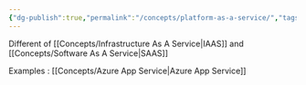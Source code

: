 ```yaml
---
{"dg-publish":true,"permalink":"/concepts/platform-as-a-service/","tags":["concept/SRE/cloud","concept/SRE"]}
---
```


Different of  [[Concepts/Infrastructure As A Service\|IAAS]] and [[Concepts/Software As A Service\|SAAS]]

Examples :  [[Concepts/Azure App Service\|Azure App Service]]
